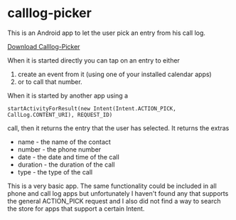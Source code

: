 # calllog-picker
This is an Android app to let the user pick an entry from his call log.

[Download Calllog-Picker](https://github.com/dg76/calllog-picker/releases/download/v1.0/calllog-picker.apk)

When it is started directly you can tap on an entry to either
 
1. create an event from it (using one of your installed calendar apps)
2. or to call that number.

When it is started by another app using a 

```startActivityForResult(new Intent(Intent.ACTION_PICK, CallLog.CONTENT_URI), REQUEST_ID)```

call, then it returns the entry that the user has selected. It returns the extras

- name - the name of the contact
- number - the phone number
- date - the date and time of the call
- duration - the duration of the call
- type - the type of the call

This is a very basic app. The same functionality could be included in all phone and call log apps but unfortunately
I haven't found any that supports the general ACTION_PICK request and I also did not find a way to search the store
for apps that support a certain Intent.